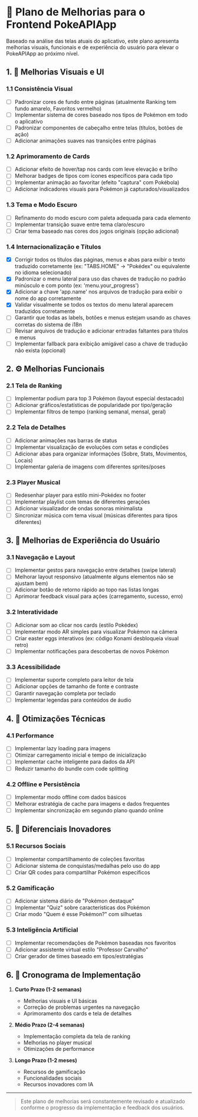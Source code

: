 # 🚀 Plano de Melhorias para o Frontend PokeAPIApp

Baseado na análise das telas atuais do aplicativo, este plano apresenta melhorias visuais, funcionais e de experiência do usuário para elevar o PokeAPIApp ao próximo nível.

## 1. 🎨 Melhorias Visuais e UI

### 1.1 Consistência Visual
- [ ] Padronizar cores de fundo entre páginas (atualmente Ranking tem fundo amarelo, Favoritos vermelho)
- [ ] Implementar sistema de cores baseado nos tipos de Pokémon em todo o aplicativo
- [ ] Padronizar componentes de cabeçalho entre telas (títulos, botões de ação)
- [ ] Adicionar animações suaves nas transições entre páginas

### 1.2 Aprimoramento de Cards
- [ ] Adicionar efeito de hover/tap nos cards com leve elevação e brilho
- [ ] Melhorar badges de tipos com ícones específicos para cada tipo
- [ ] Implementar animação ao favoritar (efeito "captura" com Pokébola)
- [ ] Adicionar indicadores visuais para Pokémon já capturados/visualizados

### 1.3 Tema e Modo Escuro
- [ ] Refinamento do modo escuro com paleta adequada para cada elemento
- [ ] Implementar transição suave entre tema claro/escuro
- [ ] Criar tema baseado nas cores dos jogos originais (opção adicional)

### 1.4 Internacionalização e Títulos
- [x] Corrigir todos os títulos das páginas, menus e abas para exibir o texto traduzido corretamente (ex: "TABS.HOME" → "Pokédex" ou equivalente no idioma selecionado)
- [x] Padronizar o menu lateral para uso das chaves de tradução no padrão minúsculo e com ponto (ex: 'menu.your_progress')
- [x] Adicionar a chave 'app.name' nos arquivos de tradução para exibir o nome do app corretamente
- [x] Validar visualmente se todos os textos do menu lateral aparecem traduzidos corretamente
- [ ] Garantir que todas as labels, botões e menus estejam usando as chaves corretas do sistema de i18n
- [ ] Revisar arquivos de tradução e adicionar entradas faltantes para títulos e menus
- [ ] Implementar fallback para exibição amigável caso a chave de tradução não exista (opcional)

## 2. ⚙️ Melhorias Funcionais

### 2.1 Tela de Ranking
- [ ] Implementar podium para top 3 Pokémon (layout especial destacado)
- [ ] Adicionar gráficos/estatísticas de popularidade por tipo/geração
- [ ] Implementar filtros de tempo (ranking semanal, mensal, geral)

### 2.2 Tela de Detalhes
- [ ] Adicionar animações nas barras de status
- [ ] Implementar visualização de evoluções com setas e condições
- [ ] Adicionar abas para organizar informações (Sobre, Stats, Movimentos, Locais)
- [ ] Implementar galeria de imagens com diferentes sprites/poses

### 2.3 Player Musical
- [ ] Redesenhar player para estilo mini-Pokédex no footer
- [ ] Implementar playlist com temas de diferentes gerações
- [ ] Adicionar visualizador de ondas sonoras minimalista
- [ ] Sincronizar música com tema visual (músicas diferentes para tipos diferentes)

## 3. 📱 Melhorias de Experiência do Usuário

### 3.1 Navegação e Layout
- [ ] Implementar gestos para navegação entre detalhes (swipe lateral)
- [ ] Melhorar layout responsivo (atualmente alguns elementos não se ajustam bem)
- [ ] Adicionar botão de retorno rápido ao topo nas listas longas
- [ ] Aprimorar feedback visual para ações (carregamento, sucesso, erro)

### 3.2 Interatividade
- [ ] Adicionar som ao clicar nos cards (estilo Pokédex)
- [ ] Implementar modo AR simples para visualizar Pokémon na câmera
- [ ] Criar easter eggs interativos (ex: código Konami desbloqueia visual retro)
- [ ] Implementar notificações para descobertas de novos Pokémon

### 3.3 Acessibilidade
- [ ] Implementar suporte completo para leitor de tela
- [ ] Adicionar opções de tamanho de fonte e contraste
- [ ] Garantir navegação completa por teclado
- [ ] Implementar legendas para conteúdos de áudio

## 4. 🔧 Otimizações Técnicas

### 4.1 Performance
- [ ] Implementar lazy loading para imagens
- [ ] Otimizar carregamento inicial e tempo de inicialização
- [ ] Implementar cache inteligente para dados da API
- [ ] Reduzir tamanho do bundle com code splitting

### 4.2 Offline e Persistência
- [ ] Implementar modo offline com dados básicos
- [ ] Melhorar estratégia de cache para imagens e dados frequentes
- [ ] Implementar sincronização em segundo plano quando online

## 5. 🌟 Diferenciais Inovadores

### 5.1 Recursos Sociais
- [ ] Implementar compartilhamento de coleções favoritas
- [ ] Adicionar sistema de conquistas/medalhas pelo uso do app
- [ ] Criar QR codes para compartilhar Pokémon específicos

### 5.2 Gamificação
- [ ] Adicionar sistema diário de "Pokémon destaque"
- [ ] Implementar "Quiz" sobre características dos Pokémon
- [ ] Criar modo "Quem é esse Pokémon?" com silhuetas

### 5.3 Inteligência Artificial
- [ ] Implementar recomendações de Pokémon baseadas nos favoritos
- [ ] Adicionar assistente virtual estilo "Professor Carvalho"
- [ ] Criar gerador de times baseado em tipos/estratégias

## 6. 📅 Cronograma de Implementação

1. **Curto Prazo (1-2 semanas)**
   - Melhorias visuais e UI básicas
   - Correção de problemas urgentes na navegação
   - Aprimoramento dos cards e tela de detalhes

2. **Médio Prazo (2-4 semanas)**
   - Implementação completa da tela de ranking
   - Melhorias no player musical
   - Otimizações de performance

3. **Longo Prazo (1-2 meses)**
   - Recursos de gamificação
   - Funcionalidades sociais
   - Recursos inovadores com IA

---

> Este plano de melhorias será constantemente revisado e atualizado conforme o progresso da implementação e feedback dos usuários.
